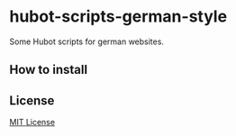 hubot-scripts-german-style
=============

Some Hubot scripts for german websites.

## How to install



## License

[MIT License](https://github.com/quitschibo/hubot-scripts-german-style/blob/master/LICENSE.txt)